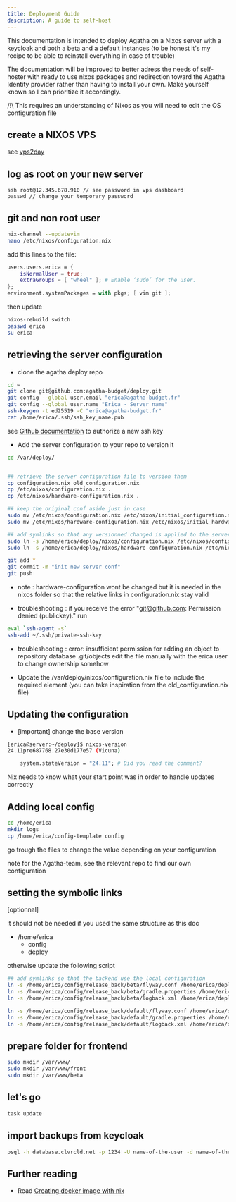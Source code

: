 ```yaml
---
title: Deployment Guide
description: A guide to self-host
---
```


This documentation is intended to deploy Agatha on a Nixos server with a keycloak and both a beta and a default instances (to be honest it's my recipe to be able to reinstall everything in case of trouble)

The documentation will be improved to better adress the needs of self-hoster with ready to use nixos packages and redirection toward the Agatha Identity provider rather than having to install your own. Make yourself known so I can prioritize it accordingly. 

/!\ This requires an understanding of Nixos as you will need to edit the OS configuration file


## create a NIXOS VPS
see [vps2day](https://portal.vps2day.com/)

## log as root on your new server
```
ssh root@12.345.678.910 // see password in vps dashboard
passwd // change your temporary password
```

## git and non root user
```sh
nix-channel --updatevim
nano /etc/nixos/configuration.nix
```

add this lines to the file: 
```nix title=/etc/nixos/configuration.nix
users.users.erica = {
    isNormalUser = true;
    extraGroups = [ "wheel" ]; # Enable ‘sudo’ for the user.
};
environment.systemPackages = with pkgs; [ vim git ];
```

then update 

```sh
nixos-rebuild switch
passwd erica
su erica
```

## retrieving the server configuration

- clone the agatha deploy repo

```sh
cd ~ 
git clone git@github.com:agatha-budget/deploy.git
git config --global user.email "erica@agatha-budget.fr"
git config --global user.name "Erica - Server name"
ssh-keygen -t ed25519 -C "erica@agatha-budget.fr"
cat /home/erica/.ssh/ssh_key_name.pub
```

see [Github documentation](https://docs.github.com/en/authentication/connecting-to-github-with-ssh/adding-a-new-ssh-key-to-your-github-account#adding-a-new-ssh-key-to-your-account) to authorize a new ssh key


- Add the server configuration to your repo to version it 

```sh
cd /var/deploy/


## retrieve the server configuration file to version them
cp configuration.nix old_configuration.nix
cp /etc/nixos/configuration.nix .
cp /etc/nixos/hardware-configuration.nix .

## keep the original conf aside just in case
sudo mv /etc/nixos/configuration.nix /etc/nixos/initial_configuration.nix
sudo mv /etc/nixos/hardware-configuration.nix /etc/nixos/initial_hardware-configuration.nix

## add symlinks so that any versionned changed is applied to the server
sudo ln -s /home/erica/deploy/nixos/configuration.nix /etc/nixos/configuration.nix
sudo ln -s /home/erica/deploy/nixos/hardware-configuration.nix /etc/nixos/hardware-configuration.nix

git add *
git commit -m "init new server conf"
git push
```

- note : hardware-configuration wont be changed but it is needed in the nixos folder so that the relative links in configuration.nix stay valid

- troubleshooting : if you receive the error "git@github.com: Permission denied (publickey)." run 

```sh
eval `ssh-agent -s`
ssh-add ~/.ssh/private-ssh-key
```

- troubleshooting : error: insufficient permission for adding an object to repository database .git/objects
edit the file manually with the erica user to change ownership somehow

- Update the /var/deploy/nixos/configuration.nix file to include the required element (you can take inspiration from the old_configuration.nix file)

## Updating the configuration

- [important] change the base version  
```sh
[erica@server:~/deploy]$ nixos-version
24.11pre687768.27e30d177e57 (Vicuna)
```

```nix file=configuration.nix
	system.stateVersion = "24.11"; # Did you read the comment?
```

Nix needs to know what your start point was in order to handle updates correctly

## Adding local config 

```sh
cd /home/erica
mkdir logs
cp /home/erica/config-template config
```

go trough the files to change the value depending on your configuration

note for the Agatha-team, see the relevant repo to find our own configuration




## setting the symbolic links 

[optionnal]
 
 it should not be needed if you used the same structure as this doc
 - /home/erica
    - config
    - deploy

otherwise update the following script
```sh
## add symlinks so that the backend use the local configuration
ln -s /home/erica/config/release_back/beta/flyway.conf /home/erica/deploy/release_back/beta/flyway.conf
ln -s /home/erica/config/release_back/beta/gradle.properties /home/erica/deploy/release_back/beta/gradle.properties
ln -s /home/erica/config/release_back/beta/logback.xml /home/erica/deploy/release_back/beta/logback.xml

ln -s /home/erica/config/release_back/default/flyway.conf /home/erica/deploy/release_back/default/flyway.conf
ln -s /home/erica/config/release_back/default/gradle.properties /home/erica/deploy/release_back/default/gradle.properties
ln -s /home/erica/config/release_back/default/logback.xml /home/erica/deploy/release_back/default/logback.xml
```

## prepare folder for frontend
```sh
sudo mkdir /var/www/
sudo mkdir /var/www/front
sudo mkdir /var/www/beta
```

## let's go

```sh
task update
```

## import backups from keycloak 

```sh
psql -h database.clvrcld.net -p 1234 -U name-of-the-user -d name-of-the-database
```

## Further reading

- Read [Creating docker image with nix](/reference/nix-docker)


